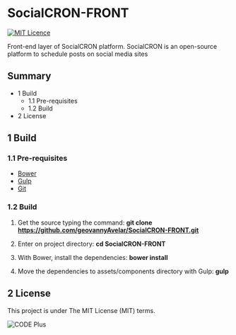# SocialCRON-FRONT
[![MIT Licence](https://badges.frapsoft.com/os/mit/mit.svg?v=103)](https://opensource.org/licenses/mit-license.php)

Front-end layer of SocialCRON platform. SocialCRON is an open-source platform to schedule posts on social media sites

## Summary
* 1 Build
    * 1.1 Pre-requisites
    * 1.2 Build
* 2 License

## 1 Build

### 1.1 Pre-requisites

- [Bower](https://bower.io/)
- [Gulp](http://gulpjs.com/)
- [Git](https://git-scm.com/)

### 1.2 Build

1. Get the source typing the command:
**git clone https://github.com/geovannyAvelar/SocialCRON-FRONT.git**

2. Enter on project directory:
**cd SocialCRON-FRONT**

3. With Bower, install the dependencies:
**bower install**

4. Move the dependencies to assets/components directory with Gulp:
**gulp**

## 2 License
This project is under The MIT License (MIT) terms.

![CODE Plus](https://i1.wp.com/www.agenciacodeplus.com.br/wp-content/uploads/2017/03/cropped-logoOficial-1.png?w=200)
